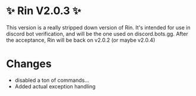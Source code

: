 # ✨ Rin V2.0.3 ✨

This version is a really stripped down version of Rin. It's intended for use in discord bot verification, and will be the one used on discord.bots.gg. After the acceptance, Rin will be back on v2.0.2 (or maybe v2.0.4)

# Changes
- disabled a ton of commands...
- Added actual exception handling
